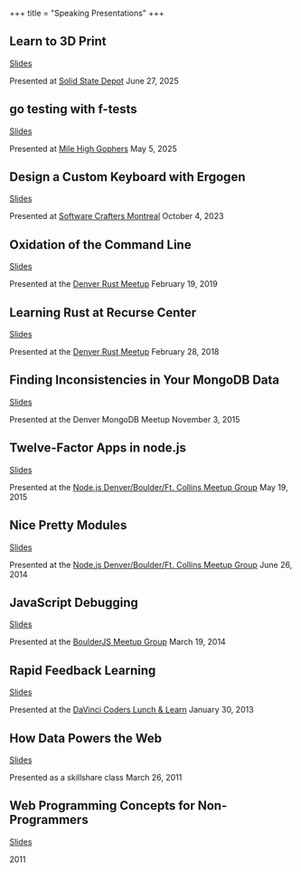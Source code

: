 +++
title = "Speaking Presentations"
+++

<article class="talk">
  <h2>Learn to 3D Print</h2>
  <a href="/learn-to-3d-print/">Slides</a>
  <p>Presented at <a href="https://www.ssdmakerspace.org">Solid State Depot</a> June 27, 2025</p>
</article>

<article class="talk">
  <h2>go testing with f-tests</h2>
  <a href="/f-tests/">Slides</a>
  <p>Presented at <a href="https://www.meetup.com/denver-go-language-user-group/">Mile High Gophers</a> May 5, 2025</p>
</article>

<article class="talk">
  <h2>Design a Custom Keyboard with Ergogen</h2>
  <a href="/ergogen/">Slides</a>
  <p>Presented at <a href="https://www.meetup.com/software-crafters-montreal/">Software Crafters Montreal</a> October 4, 2023</p>
</article>

<article class="talk">
  <h2>Oxidation of the Command Line</h2>
  <a href="/rust-cli-2019/">Slides</a>
  <p>Presented at the <a href="https://www.meetup.com/Rust-Boulder-Denver/">Denver Rust Meetup</a> February 19, 2019</p>
</article>

<article class="talk">
  <h2>Learning Rust at Recurse Center</h2>
  <a href="/rust-at-recurse/">Slides</a>
  <p>Presented at the <a href="https://www.meetup.com/Rust-Boulder-Denver/">Denver Rust Meetup</a> February 28, 2018</p>
</article>

<article class="talk">
  <h2>Finding Inconsistencies in Your MongoDB Data</h2>
  <a href="/white-glove/">Slides</a>
  <p>Presented at the Denver MongoDB Meetup November 3, 2015</p>
</article>

<article class="talk">
  <h2>Twelve-Factor Apps in node.js</h2>
  <a href="/twelve-factor-nodejs/">Slides</a>
  <p>Presented at the <a href="http://www.meetup.com/Node-js-Denver-Boulder/">Node.js Denver/Boulder/Ft. Collins Meetup Group</a> May 19, 2015</p>
</article>

<article class="talk">
  <h2>Nice Pretty Modules</h2>
  <a href="/npm-gold/">Slides</a>
  <p>Presented at the <a href="http://www.meetup.com/Node-js-Denver-Boulder/">Node.js Denver/Boulder/Ft. Collins Meetup Group</a> June 26, 2014</p>
</article>

<article class="talk">
  <h2>JavaScript Debugging</h2>
  <a href="/js-debug/">Slides</a>
  <p>Presented at the <a href="http://www.meetup.com/Boulder-JS/">BoulderJS Meetup Group</a> March 19, 2014</p>
</article>

<article class="talk">
  <h2>Rapid Feedback Learning</h2>
  <a href="/rapid-feedback/">Slides</a>
  <p>Presented at the <a href="http://www.meetup.com/DaVinci-Coders/">DaVinci Coders Lunch &amp; Learn</a> January 30, 2013</p>
</article>

<article class="talk">
  <h2>How Data Powers the Web</h2>
  <a href="/web-data/">Slides</a>
  <p>Presented as a skillshare class March 26, 2011</p>
</article>

<article class="talk">
  <h2>Web Programming Concepts for Non-Programmers</h2>
  <a href="/web-prog/">Slides</a>
  <p>2011</p>
</article>
